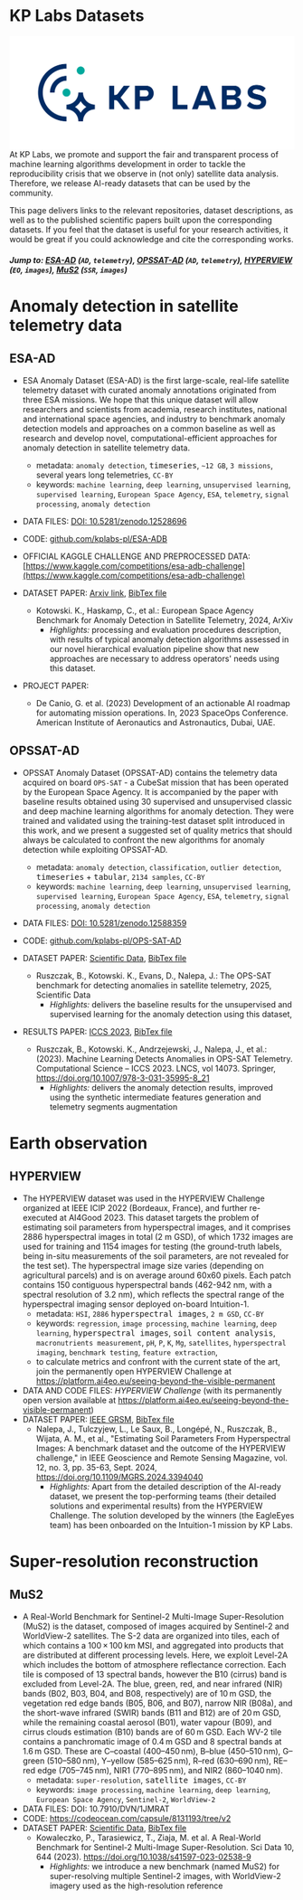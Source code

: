 # KP Labs Datasets 
<img src="kp.png" style="float: right;" />

At KP Labs, we promote and support the fair and transparent process of machine learning algorithms development in order to tackle the reproducibility crisis that we observe in (not only) satellite data analysis. Therefore, we release AI-ready datasets that can be used by the community. 

This page delivers links to the relevant repositories, dataset descriptions, as well as to the published scientific papers built upon the corresponding datasets.
If you feel that the dataset is useful for your research activities, it would be great if you could acknowledge and cite the corresponding works.

##### Jump to: [ESA-AD](#ESA-AD) (`AD`, `telemetry`), [OPSSAT-AD](#OPSSAT-AD) (`AD`, `telemetry`), [HYPERVIEW](#HYPERVIEW) (`EO`, `images`), [MuS2](#MuS2) (`SSR`, `images`)

# Anomaly detection in satellite telemetry data 

## ESA-AD
- ESA Anomaly Dataset (ESA-AD) is the first large-scale, real-life satellite telemetry dataset with curated anomaly annotations originated from three ESA missions. We hope that this unique dataset will allow researchers and scientists from academia, research institutes, national and international space agencies, and industry to benchmark anomaly detection models and approaches on a common baseline as well as research and develop novel, computational-efficient approaches for anomaly detection in satellite telemetry data.
  - metadata: `anomaly detection`, <kbd>timeseries</kbd>, `~12 GB`, `3 missions`, several years long telemetries, `CC-BY`
  - keywords: `machine learning`, `deep learning`, `unsupervised learning`, `supervised learning`, `European Space Agency`, `ESA`, `telemetry`, `signal processing`, `anomaly detection`
- DATA FILES: [DOI: 10.5281/zenodo.12528696](https://zenodo.org/records/12528696)
- CODE: [github.com/kplabs-pl/ESA-ADB](https://github.com/kplabs-pl/ESA-ADB)
- OFFICIAL KAGGLE CHALLENGE AND PREPROCESSED DATA: [https://www.kaggle.com/competitions/esa-adb-challenge](https://www.kaggle.com/competitions/esa-adb-challenge)

- DATASET PAPER: [Arxiv link](https://arxiv.org/abs/2406.17826), [BibTex file](bibtex/esaad.bib)
  - Kotowski. K., Haskamp, C., et al.: European Space Agency Benchmark for Anomaly Detection in Satellite Telemetry, 2024, ArXiv
    - _Highlights:_ processing and evaluation procedures description, with results of typical anomaly detection algorithms assessed in our novel hierarchical evaluation pipeline show that new approaches are necessary to address operators' needs using this dataset.
- PROJECT PAPER:
  - De Canio, G. et al. (2023) Development of an actionable AI roadmap for automating mission operations. In, 2023 SpaceOps Conference. American Institute of Aeronautics and Astronautics, Dubai, UAE.


## OPSSAT-AD
- OPSSAT Anomaly Dataset (OPSSAT-AD) contains the telemetry data acquired on board `OPS-SAT` - a CubeSat mission that has been operated by the European Space Agency. It is accompanied by the paper with baseline results obtained using 30 supervised and unsupervised classic and deep machine learning algorithms for anomaly detection. They were trained and validated using the training-test dataset split introduced in this work, and we present a suggested set of quality metrics that should always be calculated to confront the new algorithms for anomaly detection while exploiting OPSSAT-AD.
  - metadata: `anomaly detection`, `classification`, `outlier detection`, <kbd>timeseries</kbd> + <kbd>tabular</kbd>, `2134 samples`, `CC-BY`
  - keywords: `machine learning`, `deep learning`, `unsupervised learning`, `supervised learning`, `European Space Agency`, `ESA`, `telemetry`, `signal processing`, `anomaly detection`

- DATA FILES: [DOI: 10.5281/zenodo.12588359](https://zenodo.org/records/12588359)
- CODE: [github.com/kplabs-pl/OPS-SAT-AD](https://github.com/kplabs-pl/OPS-SAT-AD)

- DATASET PAPER: [Scientific Data](https://doi.org/10.1038/s41597-025-05035-3), [BibTex file](bibtex/opssat.bib)
  - Ruszczak, B., Kotowski. K., Evans, D., Nalepa, J.: The OPS-SAT benchmark for detecting anomalies in satellite telemetry, 2025, Scientific Data
    - _Highlights:_ delivers the baseline results for the unsupervised and supervised learning for the anomaly detection using this dataset,

- RESULTS PAPER: [ICCS 2023](https://doi.org/10.1007/978-3-031-35995-8_21), [BibTex file](bibtex/opssat-iccs.bib) 
  - Ruszczak, B., Kotowski. K., Andrzejewski, J., Nalepa, J., et al.: (2023). Machine Learning Detects Anomalies in OPS-SAT Telemetry. Computational Science – ICCS 2023. LNCS, vol 14073. Springer, https://doi.org/10.1007/978-3-031-35995-8_21
    - _Highlights:_ delivers the anomaly detection results, improved using the synthetic intermediate features generation and telemetry segments augmentation
 

# Earth observation

## HYPERVIEW
- The HYPERVIEW dataset was used in the HYPERVIEW Challenge organized at IEEE ICIP 2022 (Bordeaux, France), and further re-executed at AI4Good 2023.
This dataset targets the problem of estimating soil parameters from hyperspectral images, 
and it comprises 2886 hyperspectral images in total (2 m GSD), of which 1732 images are used for training and 1154 images for testing (the ground-truth labels, being in-situ measurements of the soil parameters, are not revealed for the test set). The hyperspectral image size varies (depending on agricultural parcels) and is on average around 60x60 pixels. Each patch contains 150 contiguous hyperspectral bands (462-942 nm, with a spectral resolution of 3.2 nm), which reflects the spectral range of the hyperspectral imaging sensor deployed on-board Intuition-1.
  - metadata: `HSI`, `2886` <kbd>hyperspectral images</kbd>, `2 m GSD`, `CC-BY` 
  - keywords: `regression`, `image processing`, `machine learning`, `deep learning`, <kbd>hyperspectral images</kbd>, <kbd>soil content analysis</kbd>, `macronutrients measurement`, `pH`, `P`, `K`, `Mg`, `satellites`, `hyperspectral imaging`, `benchmark testing`, `feature extraction`,
  - to calculate metrics and confront with the current state of the art, join the permanently open HYPERVIEW Challenge at https://platform.ai4eo.eu/seeing-beyond-the-visible-permanent 
- DATA AND CODE FILES: _HYPERVIEW Challenge_ (with its permanently open version available at https://platform.ai4eo.eu/seeing-beyond-the-visible-permanent)
- DATASET PAPER: [IEEE GRSM](https://doi.org/10.1109/MGRS.2024.3394040), [BibTex file](bibtex/hyper.bib)
  - Nalepa, J., Tulczyjew, L., Le Saux, B., Longépé, N., Ruszczak, B., Wijata, A. M., et al., "Estimating Soil Parameters From Hyperspectral Images: A benchmark dataset and the outcome of the HYPERVIEW challenge," in IEEE Geoscience and Remote Sensing Magazine, vol. 12, no. 3, pp. 35-63, Sept. 2024, https://doi.org/10.1109/MGRS.2024.3394040  
    - _Highlights:_ Apart from the detailed description of the AI-ready dataset, we present the top-performing teams (their detailed solutions and experimental results) from the HYPERVIEW Challenge. The solution developed by the winners (the EagleEyes team) has been onboarded on the Intuition-1 mission by KP Labs. 

# Super-resolution reconstruction

## MuS2
- A Real-World Benchmark for Sentinel-2 Multi-Image Super-Resolution (MuS2) is the dataset, composed of images acquired by Sentinel-2 and WorldView-2 satellites. The S-2 data are organized into tiles, each of which contains a 100 × 100 km MSI, and aggregated into products that are distributed at different processing levels. Here, we exploit Level-2A which includes the bottom of atmosphere reflectance correction. Each tile is composed of 13 spectral bands, however the B10 (cirrus) band is excluded from Level-2A. The blue, green, red, and near infrared (NIR) bands (B02, B03, B04, and B08, respectively) are of 10 m GSD, the vegetation red edge bands (B05, B06, and B07), narrow NIR (B08a), and the short-wave infrared (SWIR) bands (B11 and B12) are of 20 m GSD, while the remaining coastal aerosol (B01), water vapour (B09), and cirrus clouds estimation (B10) bands are of 60 m GSD. Each WV-2 tile contains a panchromatic image of 0.4 m GSD and 8 spectral bands at 1.6 m GSD. These are C–coastal (400–450 nm), B–blue (450–510 nm), G–green (510–580 nm), Y–yellow (585–625 nm), R–red (630–690 nm), RE–red edge (705–745 nm), NIR1 (770–895 nm), and NIR2 (860–1040 nm).
  - metadata: `super-resolution`, <kbd>satellite images</kbd>, `CC-BY`
  - keywords: `image processing`, `machine learning`, `deep learning`, `European Space Agency`, `Sentinel-2`, `WorldView-2`
- DATA FILES: DOI: 10.7910/DVN/1JMRAT 
- CODE: https://codeocean.com/capsule/8131193/tree/v2 
- DATASET PAPER: [Scientific Data](https://doi.org/10.1038/s41597-023-02538-9), [BibTex file](bibtex/mus2.bib)
  - Kowaleczko, P., Tarasiewicz, T., Ziaja, M. et al. A Real-World Benchmark for Sentinel-2 Multi-Image Super-Resolution. Sci Data 10, 644 (2023). https://doi.org/10.1038/s41597-023-02538-9 
    - _Highlights:_ we introduce a new benchmark (named MuS2) for super-resolving multiple Sentinel-2 images, with WorldView-2 imagery used as the high-resolution reference
